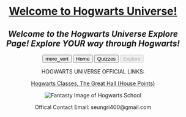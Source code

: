 <div style="text-align: center">
    <h1><u>Welcome to Hogwarts Universe!</u></h1>
    <h2><i>Welcome to the Hogwarts Universe Explore Page! Explore YOUR way through Hogwarts!</i></h2>
            <button mat-icon-button [matMenuTriggerFor]="menu" aria-label="Example icon-button with a menu">
                <mat-icon>more_vert</mat-icon>
            </button>
            <mat-menu #menu="matMenu">
                <button mat-menu-item (click)="showHome()">
                    <span>Home</span>
                </button>
                <button mat-menu-item (click)="showQuizzes()">
                    <span>Quizzes</span>
                </button>
                <button mat-menu-item disabled>
                    <span>Explore</span>
                </button>
            </mat-menu>
    <p>HOGWARTS UNIVERSE OFFICIAL LINKS:</p>
    <a href="https://docs.google.com/document/d/15sFXYNxR76AguGd_Ke5mIFSdo_QN3UC8YVyhtR0WHlw/edit?usp=sharing">Hogwarts Classes,  </a>
    <a href="https://docs.google.com/document/d/1v-rNjBDg43j0t_GBse-ZKgWBUwkods3Abb9QVoQMTng/edit?usp=sharing">The Great Hall (House Points)</a>
    <p> </p>
    <img src="../../../assets/Images/FantasyHogwarts.jpg" alt="Fantasty Image of Hogwarts School">
  <p>Offical Contact Email: seungri400@gmail.com</p>
